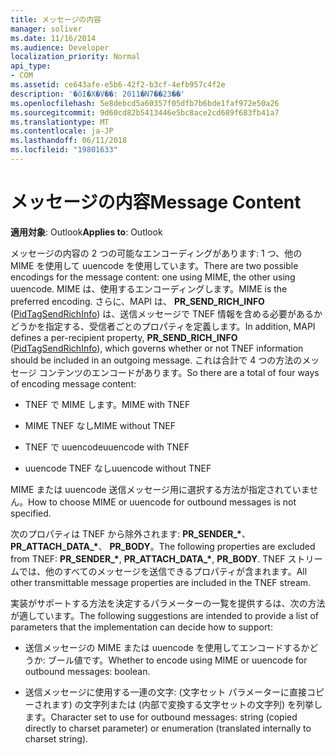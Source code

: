 ```yaml
---
title: メッセージの内容
manager: soliver
ms.date: 11/16/2014
ms.audience: Developer
localization_priority: Normal
api_type:
- COM
ms.assetid: ce643afe-e5b6-42f2-b3cf-4efb957c4f2e
description: '�ŏI�X�V��: 2011�N7��23��'
ms.openlocfilehash: 5e8debcd5a60357f05dfb7b6bde1faf972e50a26
ms.sourcegitcommit: 9d60cd82b5413446e5bc8ace2cd689f683fb41a7
ms.translationtype: MT
ms.contentlocale: ja-JP
ms.lasthandoff: 06/11/2018
ms.locfileid: "19801633"
---
```

# <a name="message-content"></a><span data-ttu-id="e9822-103">メッセージの内容</span><span class="sxs-lookup"><span data-stu-id="e9822-103">Message Content</span></span>

  
  
<span data-ttu-id="e9822-104">**適用対象**: Outlook</span><span class="sxs-lookup"><span data-stu-id="e9822-104">**Applies to**: Outlook</span></span> 
  
<span data-ttu-id="e9822-105">メッセージの内容の 2 つの可能なエンコーディングがあります: 1 つ、他の MIME を使用して uuencode を使用しています。</span><span class="sxs-lookup"><span data-stu-id="e9822-105">There are two possible encodings for the message content: one using MIME, the other using uuencode.</span></span> <span data-ttu-id="e9822-106">MIME は、使用するエンコーディングします。</span><span class="sxs-lookup"><span data-stu-id="e9822-106">MIME is the preferred encoding.</span></span> <span data-ttu-id="e9822-107">さらに、MAPI は、 **PR_SEND_RICH_INFO** ([PidTagSendRichInfo](pidtagsendrichinfo-canonical-property.md)) は、送信メッセージで TNEF 情報を含める必要があるかどうかを指定する、受信者ごとのプロパティを定義します。</span><span class="sxs-lookup"><span data-stu-id="e9822-107">In addition, MAPI defines a per-recipient property, **PR_SEND_RICH_INFO** ([PidTagSendRichInfo](pidtagsendrichinfo-canonical-property.md)), which governs whether or not TNEF information should be included in an outgoing message.</span></span> <span data-ttu-id="e9822-108">これは合計で 4 つの方法のメッセージ コンテンツのエンコードがあります。</span><span class="sxs-lookup"><span data-stu-id="e9822-108">So there are a total of four ways of encoding message content:</span></span>
  
- <span data-ttu-id="e9822-109">TNEF で MIME します。</span><span class="sxs-lookup"><span data-stu-id="e9822-109">MIME with TNEF</span></span>
    
- <span data-ttu-id="e9822-110">MIME TNEF なし</span><span class="sxs-lookup"><span data-stu-id="e9822-110">MIME without TNEF</span></span>
    
- <span data-ttu-id="e9822-111">TNEF で uuencode</span><span class="sxs-lookup"><span data-stu-id="e9822-111">uuencode with TNEF</span></span>
    
- <span data-ttu-id="e9822-112">uuencode TNEF なし</span><span class="sxs-lookup"><span data-stu-id="e9822-112">uuencode without TNEF</span></span>
    
<span data-ttu-id="e9822-113">MIME または uuencode 送信メッセージ用に選択する方法が指定されていません。</span><span class="sxs-lookup"><span data-stu-id="e9822-113">How to choose MIME or uuencode for outbound messages is not specified.</span></span>
  
<span data-ttu-id="e9822-114">次のプロパティは TNEF から除外されます: **PR_SENDER_\***、 **PR_ATTACH_DATA_\***、 **PR_BODY**。</span><span class="sxs-lookup"><span data-stu-id="e9822-114">The following properties are excluded from TNEF: **PR_SENDER_\***, **PR_ATTACH_DATA_\***, **PR_BODY**.</span></span> <span data-ttu-id="e9822-115">TNEF ストリームでは、他のすべてのメッセージを送信できるプロパティが含まれます。</span><span class="sxs-lookup"><span data-stu-id="e9822-115">All other transmittable message properties are included in the TNEF stream.</span></span>
  
<span data-ttu-id="e9822-116">実装がサポートする方法を決定するパラメーターの一覧を提供するは、次の方法が適しています。</span><span class="sxs-lookup"><span data-stu-id="e9822-116">The following suggestions are intended to provide a list of parameters that the implementation can decide how to support:</span></span>
  
- <span data-ttu-id="e9822-117">送信メッセージの MIME または uuencode を使用してエンコードするかどうか: ブール値です。</span><span class="sxs-lookup"><span data-stu-id="e9822-117">Whether to encode using MIME or uuencode for outbound messages: boolean.</span></span>
    
- <span data-ttu-id="e9822-118">送信メッセージに使用する一連の文字: (文字セット パラメーターに直接コピーされます) の文字列または (内部で変換する文字セットの文字列) を列挙します。</span><span class="sxs-lookup"><span data-stu-id="e9822-118">Character set to use for outbound messages: string (copied directly to charset parameter) or enumeration (translated internally to charset string).</span></span>
    

